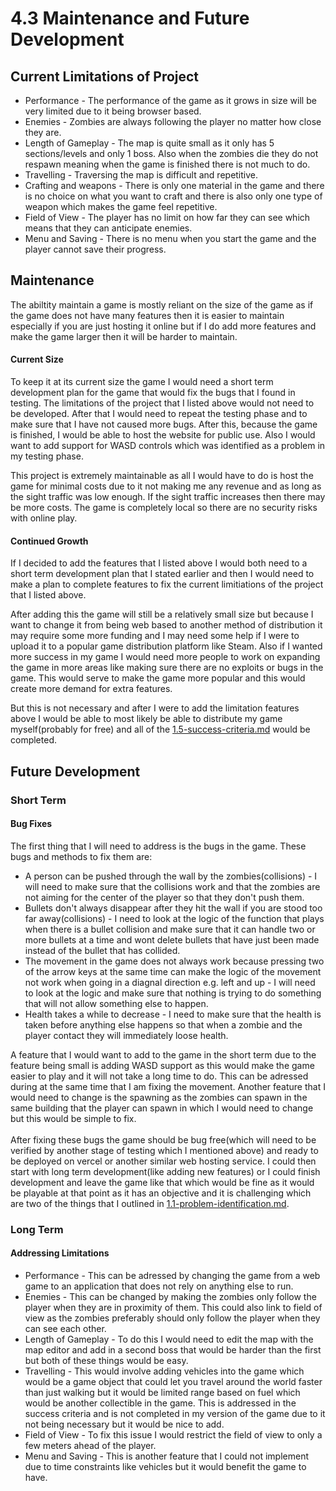 # 4.3 Maintenance and Future Development

## Current Limitations of Project

* Performance - The performance of the game as it grows in size will be very limited due to it being browser based.
* Enemies - Zombies are always following the player no matter how close they are.
* Length of Gameplay - The map is quite small as it only has 5 sections/levels and only 1 boss. Also when the zombies die they do not respawn meaning when the game is finished there is not much to do.
* Travelling - Traversing the map is difficult and repetitive.
* Crafting and weapons - There is only one material in the game and there is no choice on what you want to craft and there is also only one type of weapon which makes the game feel repetitive.
* Field of View - The player has no limit on how far they can see which means that they can anticipate enemies.
* Menu and Saving - There is no menu when you start the game and the player cannot save their progress.

## Maintenance

The abiltity maintain a game is mostly reliant on the size of the game as if the game does not have many features then it is easier to maintain especially if you are just hosting it online but if I do add more features and make the game larger then it will be harder to maintain.

#### Current Size

To keep it at its current size the game I would need a short term development plan for the game that would fix the bugs that I found in testing. The limitations of the project that I listed above would not need to be developed. After that I would need to repeat the testing phase and to make sure that I have not caused more bugs. After this, because the game is finished, I would be able to host the website for public use. Also I would want to add support for WASD controls which was identified as a problem in my testing phase.

This project is extremely maintainable as all I would have to do is host the game for minimal costs due to it not making me any revenue and as long as the sight traffic was low enough. If the sight traffic increases then there may be more costs. The game is completely local so there are no security risks with online play.

#### Continued Growth

If I decided to add the features that I listed above I would both need to a short term development plan that I stated earlier and then I would need to make a plan to complete features to fix the current limitiations of the project that I listed above.

After adding this the game will still be a relatively small size but because I want to change it from being web based to another method of distribution it may require some more funding and I may need some help if I were to upload it to a popular game distribution platform like Steam. Also if I wanted more success in my game I would need more people to work on expanding the game in more areas like making sure there are no exploits or bugs in the game. This would serve to make the game more popular and this would create more demand for extra features.

But this is not necessary and after I were to add the limitation features above I would be able to most likely be able to distribute my game myself(probably for free) and all of the [1.5-success-criteria.md](../1-analysis/1.5-success-criteria.md "mention") would be completed.

## Future Development

### Short Term

#### Bug Fixes

The first thing that I will need to address is the bugs in the game. These bugs and methods to fix them are:

* A person can be pushed through the wall by the zombies(collisions) - I will need to make sure that the collisions work and that the zombies are not aiming for the center of the player so that they don't push them.
* Bullets don't always disappear after they hit the wall if you are stood too far away(collisions) - I need to look at the logic of the function that plays when there is a bullet collision and make sure that it can handle two or more bullets at a time and wont delete bullets that have just been made instead of the bullet that has collided.
* The movement in the game does not always work because pressing two of the arrow keys at the same time can make the logic of the movement not work when going in a diagnal direction e.g. left and up -  I will need to look at the logic and make sure that nothing is trying to do something that will not allow something else to happen.
* Health takes a while to decrease - I need to make sure that the health is taken before anything else happens so that when a zombie and the player contact they will immediately loose health.

A feature that I would want to add to the game in the short term due to the feature being small is adding WASD support as this would make the game easier to play and it will not take a long time to do. This can be adressed during at the same time that I am fixing the movement. Another feature that I would need to change is the spawning as the zombies can spawn in the same building that the player can spawn in which I would need to change but this would be simple to fix.\
\
After fixing these bugs the game should be bug free(which will need to be verified by another stage of testing which I mentioned above) and ready to be deployed on vercel or another similar web hosting service. I could then start with long term development(like adding new features) or I could finish development and leave the game like that which would be fine as it would be playable at that point as it has an objective and it is challenging which are two of the things that I outlined in [1.1-problem-identification.md](../1-analysis/1.1-problem-identification.md "mention").

### Long Term&#x20;

#### Addressing Limitations

* Performance - This can be adressed by changing the game from a web game to an application that does not rely on anything else to run.
* Enemies - This can be changed by making the zombies only follow the player when they are in proximity of them. This could also link to field of view as the zombies preferably should only follow the player when they can see each other.
* Length of Gameplay - To do this I would need to edit the map with the map editor and add in a second boss that would be harder than the first but both of these things would be easy.
* Travelling - This would involve adding vehicles into the game which would be a game object that could let you travel around the world faster than just walking but it would be limited range based on fuel which would be another collectible in the game. This is addressed in the success criteria and is not completed in my version of the game due to it not being necessary but it would be nice to add.
* Field of View - To fix this issue I would restrict the field of view to only a few meters ahead of the player.
* Menu and Saving - This is another feature that I could not implement due to time constraints like vehicles but it would benefit the game to have.
